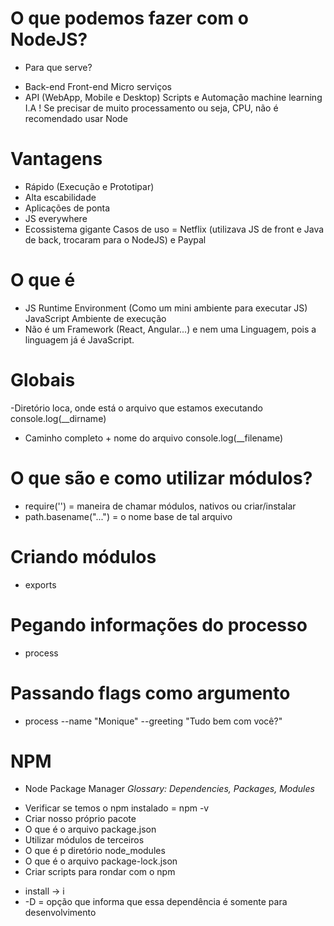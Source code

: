 # O que podemos fazer com o NodeJS?
- Para que serve?
* Back-end
    Front-end
    Micro serviços
* API (WebApp, Mobile e Desktop)
    Scripts e Automação
    machine learning
    I.A
! Se precisar de muito processamento ou seja, CPU, não é recomendado usar Node

# Vantagens
- Rápido (Execução e Prototipar)
- Alta escabilidade 
- Aplicações de ponta
- JS everywhere
- Ecossistema gigante
Casos de uso = Netflix (utilizava JS de front e Java de back, trocaram para o NodeJS) e Paypal

# O que é
- JS Runtime Environment (Como um mini ambiente para executar JS)
    JavaScript Ambiente de execução
- Não é um Framework (React, Angular...) e nem uma Linguagem, pois a linguagem já é JavaScript.

# Globais
-Diretório loca, onde está o arquivo que estamos executando
    console.log(__dirname)
- Caminho completo + nome do arquivo
    console.log(__filename)

# O que são e como utilizar módulos?
- require('') = maneira de chamar módulos, nativos ou criar/instalar 
- path.basename("...") = o nome base de tal arquivo

# Criando módulos
- exports 

# Pegando informações do processo
- process

# Passando flags como argumento
* process --name "Monique" --greeting "Tudo bem com você?"

# NPM
* Node Package Manager
_Glossary: Dependencies, Packages, Modules_
- Verificar se temos o npm instalado = npm -v
- Criar nosso próprio pacote
- O que é o arquivo package.json
- Utilizar módulos de terceiros
- O que é p diretório node_modules
- O que é o arquivo package-lock.json
- Criar scripts para rondar com o npm
* install -> i
* -D = opção que informa que essa dependência é somente para desenvolvimento